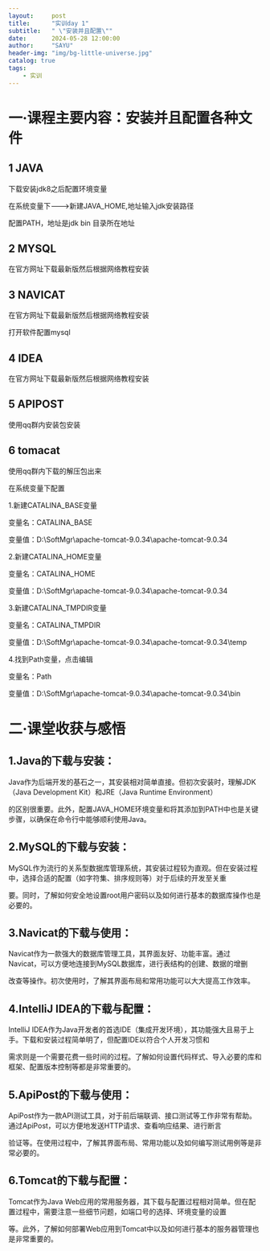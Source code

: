 ```yaml
---
layout:     post
title:      "实训day 1"
subtitle:   " \"安装并且配置\""
date:       2024-05-28 12:00:00
author:     "SAYU"
header-img: "img/bg-little-universe.jpg"
catalog: true
tags:
    - 实训
---
```


# 一·课程主要内容：安装并且配置各种文件

## 1 JAVA

下载安装jdk8之后配置环境变量

在系统变量下--->新建JAVA_HOME,地址输入jdk安装路径

配置PATH，地址是jdk bin 目录所在地址	

## 2 MYSQL

在官方网址下载最新版然后根据网络教程安装

## 3 NAVICAT

在官方网址下载最新版然后根据网络教程安装

打开软件配置mysql

## 4 IDEA

在官方网址下载最新版然后根据网络教程安装

## 5 APIPOST

使用qq群内安装包安装

## 6 tomacat

使用qq群内下载的解压包出来

在系统变量下配置

1.新建CATALINA_BASE变量

变量名：CATALINA_BASE

变量值：D:\SoftMgr\apache-tomcat-9.0.34\apache-tomcat-9.0.34

2.新建CATALINA_HOME变量

变量名：CATALINA_HOME

变量值：D:\SoftMgr\apache-tomcat-9.0.34\apache-tomcat-9.0.34

3.新建CATALINA_TMPDIR变量

变量名：CATALINA_TMPDIR

变量值：D:\SoftMgr\apache-tomcat-9.0.34\apache-tomcat-9.0.34\temp

4.找到Path变量，点击编辑

变量名：Path

变量值：D:\SoftMgr\apache-tomcat-9.0.34\apache-tomcat-9.0.34\bin

# 二·课堂收获与感悟

## 1.Java的下载与安装：

Java作为后端开发的基石之一，其安装相对简单直接。但初次安装时，理解JDK（Java Development Kit）和JRE（Java Runtime Environment）

的区别很重要。此外，配置JAVA_HOME环境变量和将其添加到PATH中也是关键步骤，以确保在命令行中能够顺利使用Java。

## 2.MySQL的下载与安装：

MySQL作为流行的关系型数据库管理系统，其安装过程较为直观。但在安装过程中，选择合适的配置（如字符集、排序规则等）对于后续的开发至关重

要。同时，了解如何安全地设置root用户密码以及如何进行基本的数据库操作也是必要的。

## 3.Navicat的下载与使用：

Navicat作为一款强大的数据库管理工具，其界面友好、功能丰富。通过Navicat，可以方便地连接到MySQL数据库，进行表结构的创建、数据的增删

改查等操作。初次使用时，了解其界面布局和常用功能可以大大提高工作效率。

## 4.IntelliJ IDEA的下载与配置：

IntelliJ IDEA作为Java开发者的首选IDE（集成开发环境），其功能强大且易于上手。下载和安装过程简单明了，但配置IDE以符合个人开发习惯和

需求则是一个需要花费一些时间的过程。了解如何设置代码样式、导入必要的库和框架、配置版本控制等都是非常重要的。

## 5.ApiPost的下载与使用：

ApiPost作为一款API测试工具，对于前后端联调、接口测试等工作非常有帮助。通过ApiPost，可以方便地发送HTTP请求、查看响应结果、进行断言

验证等。在使用过程中，了解其界面布局、常用功能以及如何编写测试用例等是非常必要的。

## 6.Tomcat的下载与配置：

Tomcat作为Java Web应用的常用服务器，其下载与配置过程相对简单。但在配置过程中，需要注意一些细节问题，如端口号的选择、环境变量的设置

等。此外，了解如何部署Web应用到Tomcat中以及如何进行基本的服务器管理也是非常重要的。
